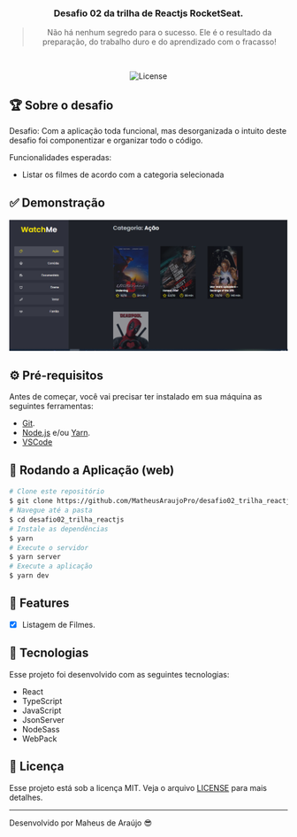<h3 align="center">
  Desafio 02 da trilha de Reactjs RocketSeat.
</h3>

<blockquote align="center">Não há nenhum segredo para o sucesso. Ele é o resultado da preparação, do trabalho duro e do aprendizado com o fracasso!</blockquote>

<br/>

<p align="center">
  <img alt="License" src="https://img.shields.io/badge/license-MIT-%2304D361" />
</p>

## 🏆 Sobre o desafio

Desafio: Com a aplicação toda funcional, mas desorganizada o intuito deste desafio foi componentizar e organizar todo o código.

Funcionalidades esperadas:

- Listar os filmes de acordo com a categoria selecionada

## ✅ Demonstração

<img src="https://github.com/MatheusAraujoPro/assets/blob/master/desafio02_trilha_reactjs.png" alt="Imagem do projeto"/>

## ⚙ Pré-requisitos

Antes de começar, você vai precisar ter instalado em sua máquina as seguintes ferramentas:

- [Git](https://git-scm.com).
- [Node.js](https://nodejs.org/en/) e/ou [Yarn](https://yarnpkg.com/).
- [VSCode](https://code.visualstudio.com/)

## 📗 Rodando a Aplicação (web)

```bash
# Clone este repositório
$ git clone https://github.com/MatheusAraujoPro/desafio02_trilha_reactjs
# Navegue até a pasta
$ cd desafio02_trilha_reactjs
# Instale as dependências
$ yarn
# Execute o servidor
$ yarn server
# Execute a aplicação
$ yarn dev
```

## 📎 Features

- [x] Listagem de Filmes.

## 🚀 Tecnologias

Esse projeto foi desenvolvido com as seguintes tecnologias:

- React
- TypeScript
- JavaScript
- JsonServer
- NodeSass
- WebPack

## 📝 Licença

Esse projeto está sob a licença MIT. Veja o arquivo [LICENSE](LICENSE.md) para mais detalhes.

---

Desenvolvido por Maheus de Araújo 😎
